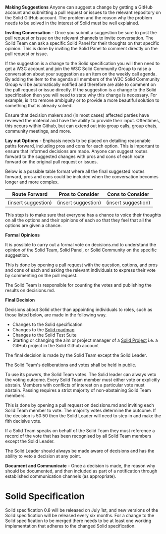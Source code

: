 __Making Suggestions__ 
Anyone can suggest a change by getting a GitHub account and submitting a pull request or issues to the relevant repository on the Solid GitHub account. The problem and the reason why the problem needs to be solved in the interest of Solid must be well explained. 

__Inviting Conversation__ - 
Once you submit a suggestion be sure to post the pull request or issue on the relevant channels to invite conversation. 
The Solid Team can ask a specific Solid Panel for their thoughts on that specific opinion. This is done by inviting the Solid Panel to comment directly on the pull request or issue. 

If the suggestion is a change to the Solid specification you will then need to get a W3C account and join the W3C Solid Community Group to raise a conversation about your suggestion as an item on the weekly call agenda. By adding the item to the agenda all members of the W3C Solid Community Group will be automatically notified and therefore are able to comment on the pull request or issue directly. If the suggestion is a change to the Solid specification then you will need to state why this change is necessary. For example, is it to remove ambiguity or to provide a more beautiful solution to something that is already solved.

Ensure that decision makers and (in most cases) affected parties have reviewed the material and have the ability to provide their input. Oftentimes, this occurs within Github, but can extend out into group calls, group chats, community meetings, and more.

__Lay out Options__ - Enphasis needs to be placed on detailing reasonable paths forward, including pros and cons for each option. This is important to ensure that informed decisions are made. Anyone can suggest routes forward to the suggested changes with pros and cons of each route forward on the original pull request or issues. 

Below is a possible table format where all the final suggested routes forward, pros and cons could be included when the conversation becomes longer and more complex. 

| Route Forward | Pros to Consider | Cons to Consider |
| ------------- | ------------- | ------------- |
| (insert suggestion)  | (insert suggestion)  | (insert suggestion)  |

This step is to make sure that everyone has a chance to voice their thoughts on all the options and their opinions of each so that they feel that all the options are given a chance.

__Formal Opinions__

It is possible to carry out a formal vote on decisions.md to understand the opinion of the Solid Team, Solid Panel, or Solid Community on the specific suggestion. 

This is done by opening a pull request with the question, options, and pros and cons of each and asking the relevant individuals to express their vote by commenting on the pull request. 

The Solid Team is responsible for counting the votes and publishing the results on decisions.md. 

__Final Decision__

Decisions about Solid other than appointing individuals to roles, such as those listed below, are made in the following way. 

* Changes to the Solid specification
* Changes to the [Solid roadmap](https://github.com/solid/information/blob/master/solid-roadmap.md)
* Changes to the Solid Test Suite
* Starting or changing the aim or project manager of a [Solid Project](https://github.com/orgs/solid/projects) i.e. a GitHub project in the Solid Github account

The final decision is made by the Solid Team except the Solid Leader. 

The Solid Team's deliberations and votes shall be held in public.

To use its powers, the Solid Team votes. The Solid leader can always veto the voting outcome. Every Solid Team member must either vote or explicitly abstain. Members with conflicts of interest on a particular vote must abstain. Passing requires a strict majority of non-abstaining Solid Team members.

This is done by opening a pull request on decisions.md and inviting each Solid Team member to vote. The majority votes determine the outcome. If the decision is 50:50 then the Solid Leader will need to step in and make the fith decisive vote. 

If a Solid Team speaks on behalf of the Solid Team they must reference a record of the vote that has been recognised by all Solid Team members except the Solid Leader. 

The Solid Leader should always be made aware of decisions and has the ability to veto a decision at any point.

__Document and Communicate__ - Once a decision is made, the reason why should be documented, and then included as part of a notification through established communication channels (as appropriate).

# Solid Specification 

Solid specification 0.8 will be released on July 1st, and new versions of the Solid specification will be released every six months. For a change to the Solid specification to be merged there needs to be at least one working implementation that adheres to the changed Solid specification.
